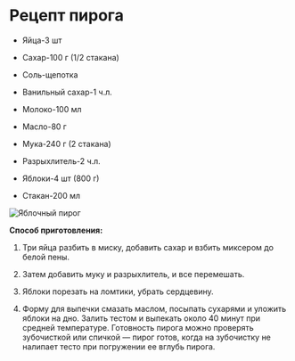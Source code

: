 # Рецепт пирога

* Яйца-3 шт

* Сахар-100 г (1/2 стакана)

* Соль-щепотка

* Ванильный сахар-1 ч.л.

* Молоко-100 мл

* Масло-80 г

* Мука-240 г (2 стакана)

* Разрыхлитель-2 ч.л.

* Яблоки-4 шт (800 г)

* Стакан-200 мл

![Яблочный пирог](https://pojrem.ru/img2/k-3408-00.jpg)

**Способ приготовления:**

1. Три яйца разбить в миску, добавить сахар и взбить миксером до белой пены.

2. Затем добавить муку и разрыхлитель, и все перемешать.

3. Яблоки порезать на ломтики, убрать сердцевину.

4. Форму для выпечки смазать маслом, посыпать сухарями и уложить яблоки на дно. Залить тестом и выпекать около 40 минут при средней температуре. Готовность пирога можно проверять зубочисткой или спичкой — пирог готов, когда на зубочистку не налипает тесто при погружении ее вглубь пирога.